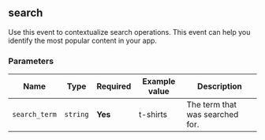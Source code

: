 <!-- order:17 -->
## search

Use this event to contextualize search operations. This event can help you identify the most popular content in your app.

### Parameters

| Name          | Type     | Required | Example value | Description                     |
| ------------- | -------- | -------- | ------------- | ------------------------------- |
| `search_term` | `string` | **Yes**  | t-shirts      | The term that was searched for. |
